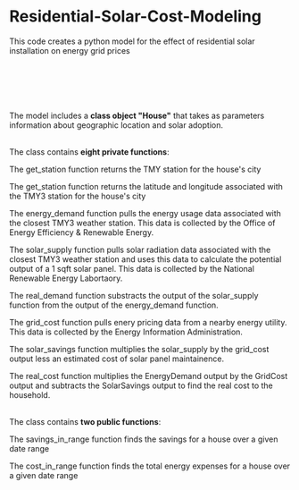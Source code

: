 # Residential-Solar-Cost-Modeling
This code creates a python model for the effect of residential solar installation on energy grid prices <br /><br /><br /><br /><br /><br />


The model includes a **class object "House"** that takes as parameters information about geographic location and solar adoption.<br /><br />

The class contains **eight private functions**:

The get_station function returns the TMY station for the house's city

The get_station function returns the latitude and longitude associated with the TMY3 station for the house's city

The energy_demand function pulls the energy usage data associated with the closest TMY3 weather station. This data is collected by the Office of Energy Efficiency 
& Renewable Energy. 

The solar_supply function pulls solar radiation data associated with the closest TMY3 weather station and uses this data to calculate the potential output of a 
1 sqft solar panel. This data is collected by the National Renewable Energy Labortaory.

The real_demand function substracts the output of the solar_supply function from the output of the energy_demand function.

The grid_cost function pulls enery pricing data from a nearby energy utility. This data is collected by the Energy Information Administration.

The solar_savings function multiplies the solar_supply by the grid_cost output less an estimated cost of solar panel maintainence.

The real_cost function multiplies the EnergyDemand output by the GridCost output and subtracts the SolarSavings output to find the real cost to the household. <br /><br />


The class contains **two public functions**:

The savings_in_range function finds the savings for a house over a given date range

The cost_in_range function finds the total energy expenses for a house over a given date range



